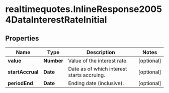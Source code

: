 # realtimequotes.InlineResponse20054DataInterestRateInitial

## Properties

Name | Type | Description | Notes
------------ | ------------- | ------------- | -------------
**value** | **Number** | Value of the interest rate. | [optional] 
**startAccrual** | **Date** | Date as of which interest starts accruing. | [optional] 
**periodEnd** | **Date** | Ending date (inclusive). | [optional] 


